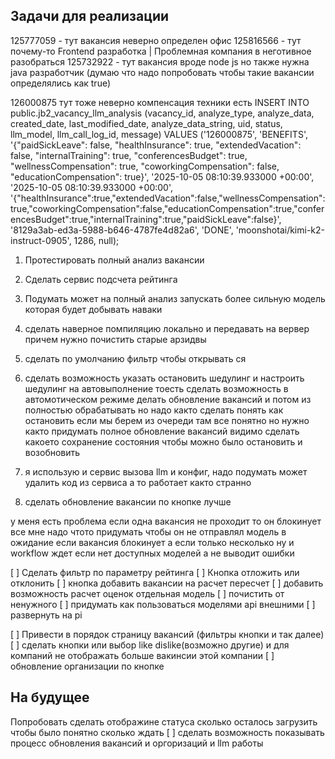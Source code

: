 ## Задачи для реализации

125777059 - тут вакансия неверно определен офис
125816566 - тут почему-то Frontend разработка | Проблемная компания  в неготивное разобраться
125732922 - тут вакансия вроде node js но также нужна java разработчик (думаю что надо попробовать чтобы такие вакансии определялись как true)

126000875 тут тоже неверно компенсация техники есть 
INSERT INTO public.jb2_vacancy_llm_analysis (vacancy_id, analyze_type, analyze_data, created_date, last_modified_date, analyze_data_string, uid, status, llm_model, llm_call_log_id, message) VALUES ('126000875', 'BENEFITS', '{"paidSickLeave": false, "healthInsurance": true, "extendedVacation": false, "internalTraining": true, "conferencesBudget": true, "wellnessCompensation": true, "coworkingCompensation": false, "educationCompensation": true}', '2025-10-05 08:10:39.933000 +00:00', '2025-10-05 08:10:39.933000 +00:00', '{"healthInsurance":true,"extendedVacation":false,"wellnessCompensation":true,"coworkingCompensation":false,"educationCompensation":true,"conferencesBudget":true,"internalTraining":true,"paidSickLeave":false}', '8129a3ab-ed3a-5988-b646-4787fe4d82a6', 'DONE', 'moonshotai/kimi-k2-instruct-0905', 1286, null);


1. Протестировать полный анализ вакансии
2. Сделать сервис подсчета рейтинга
3. Подумать может на полный анализ запускать более сильную модель которая будет добывать наваки
4. сделать наверное помпиляцию локально и передавать на вервер причем нужно почистить старые арзидвы
5. сделать по умолчанию фильтр чтобы открывать ся 
6. сделать возможность указать остановить шедулинг и настроить шедулинг на автовыполнение
тоесть сделать возможность в автомотическом режиме делать обновление вакансий и потом из полностью обрабатывать но надо
както сделать понять как остановить
если мы берем из очереди там все понятно но нужно както придумать полное обновление вакансий видимо сделать какоето сохранение состояния чтобы можно было остановить и возобновить 


1. я использую и сервис вызова llm и конфиг, надо подумать может удалить код из сервиса а то работает както странно 
3. сделать обновление вакансии по кнопке лучше 

у меня есть проблема если одна вакансия не проходит то он блокинует все 
мне надо чтото придумать чтобы он не отправлял модель в ожидание если вакансия блокинует
а если только несколько 
ну и workflow ждет если нет доступных моделей а не выводит ошибки

[ ] Сделать фильтр по параметру рейтинга
[ ] Кнопка отложить или отклонить
[ ] кнопка добавить вакансии на расчет пересчет
[ ] добавить возможность расчет оценок отдельная модель
[ ] почистить от ненужного
[ ] придумать как пользоваться моделями api внешними
[ ] развернуть на pi

[ ] Привести в порядок страницу вакансий (фильтры кнопки и так далее)
[ ] сделать кнопки или выбор like dislike(возможно другие) и для компаний не отображать больше вакинсии этой компании
[ ] обновление организации по кнопке

## На будущее 
Попробовать сделать отображине статуса сколько осталось загрузить чтобы было понятно сколько ждать
[ ] сделать возможность показывать процесс обновления вакансий и оргоризаций и llm работы
